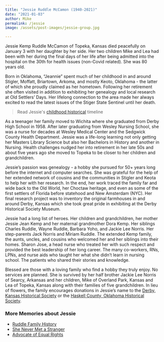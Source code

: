 ```yaml
---
title: "Jessie Ruddle McCamon (1940-2021)"
date: "2021-01-03"
author: Mike
permalink: /jessie
image: /assets/post-images/jessie-group.jpg

---
```


Jessie Kemp Ruddle McCamon of Topeka, Kansas died peacefully on January 3 with her daughter by her side. Her two children Mike and Lea had been with her during the final days of her life after being admitted into the hospital on the 30th for health issues (non-Covid related). She was 80 years old.

<!-- more -->

Born in Oklahoma, “Jeannie” spent much of her childhood in and around Stigler, Moffatt, Briartown, Arkoma, and mostly Keoto, Oklahoma - the latter of which she proudly claimed as her hometown. Following her retirement she often visited in addition to exhibiting her genealogy and local research at Old Settlers’ Days. Her lifelong connection to the area made her always excited to read the latest issues of the Stiger State Sentinel until her death.

> Read Jessie's [childhood historical](/ruddle-history/) timeline

As a teenager her family moved to Wichita where she graduated from Derby High School in 1958. After later graduating from Wesley Nursing School, she was a nurse for decades at Wesley Medical Center and the Sedgwick County Health Department. Jessie was a life-long learning not only getting her Masters Library Science but also her Bachelors in History and another in Nursing. Health challenges nudged her into retirement in her late 50s and about five years ago she moved to Topeka to be closer to her children and grandchildren. 

Jessie’s passion was genealogy - a hobby she pursued for 50+ years long before the internet and computer searches. She was grateful for the help of her extended network of cousins and the communities in Stigler and Keota to help her with her research. In the end, her work traced the family far and wide back to the Old World, her Choctaw heritage, and even as some of the first settlers of Florida before statehood and New Amsterdam (NYC). Her final research project was to inventory the original farmhouses in and around Derby, Kansas which she took great pride in exhibiting at the Derby Historical Society Museum.

Jessie had a long list of heroes. Her children and grandchildren, her mother Jessie Jean Kemp and her maternal grandmother Dora Kemp. Her siblings Charles Ruddle, Wayne Ruddle, Barbara Yoho, and Jackie Lee Norris. Her step-parents Jack Norris and Miriam Ruddle. The extended Kemp family, the aunts, uncles, and cousins who welcomed her and her siblings into their homes. Sharon Jose, a head nurse who treated her with such respect and provided the best leadership of her long career. The many co-workers, RNs, LPNs, and nurse aids who taught her what she didn’t learn in nursing school. The patients who shared their stories and knowledge.

Blessed are those with a loving family who find a hobby they truly enjoy. No services are planned. She is survived by her half brother Jackie Lee Norris of Searcy, Arkansas and her children, Mike of Overland Park, Kansas and Lea of Topeka, Kansas along with their families of five grandchildren. In lieu of flowers, the family encourages donations in Jessie’s name to the [Derby, Kansas Historical Society](https://derbykshistorymuseum.org/donate) or the [Haskell County, Oklahoma Historical Society](https://haskellok.tripod.com/).

### More Memories about Jessie
- [Ruddle Family History](/ruddle-history/)
- [She Never Met a Stranger](/2021/01/jessie-story-stranger/)
- [Advocate of Equal Rights](/2021/01/jessie-story-equal-rights/)
